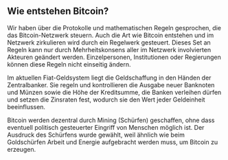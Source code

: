 ## Wie entstehen Bitcoin?

Wir haben über die Protokolle und mathematischen Regeln gesprochen, die das Bitcoin-Netzwerk steuern. Auch die Art wie Bitcoin entstehen und im Netzwerk zirkulieren wird durch ein Regelwerk gesteuert. Dieses Set an Regeln kann nur durch Mehrheitskonsens aller im Netzwerk involvierten Akteuren geändert werden. Einzelpersonen, Institutionen oder Regierungen können diese Regeln nicht einseitig ändern.

Im aktuellen Fiat-Geldsystem liegt die Geldschaffung in den Händen der Zentralbanker. Sie regeln und kontrollieren die Ausgabe neuer Banknoten und Münzen sowie die Höhe der Kreditsumme, die Banken verleihen dürfen und setzen die Zinsraten fest, wodurch sie den Wert jeder Geldeinheit beeinflussen.

Bitcoin werden dezentral durch Mining (Schürfen) geschaffen, ohne dass eventuell politisch gesteuerter Eingriff von Menschen möglich ist. Der Ausdruck des Schürfens wurde gewählt, weil ähnlich wie beim Goldschürfen Arbeit und Energie aufgebracht werden muss, um Bitcoin zu erzeugen.
